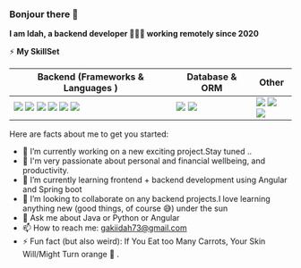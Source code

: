 ### Bonjour there 👋


**I am Idah, a backend developer 👩🏽‍💻 working remotely since 2020**

⚡ **My SkillSet**
<table>
    <thead>
        <tr>
            <th>Backend (Frameworks & Languages )</th>
            <th>Database & ORM</th>
            <th>Other</th>
        </tr>
    </thead>
    <tbody>
        <tr>
            <td>
                <Img src="https://img.shields.io/badge/java-%23ED8B00.svg?style=for-the-badge&logo=java&logoColor=white" />
                <img src="https://img.shields.io/badge/Spring%20Boot-67AA3C?style=for-the-badge&logo=springboot&logoColor=white" />
                <img src="https://img.shields.io/badge/javascript-%23323330.svg?style=for-the-badge&logo=javascript&logoColor=%23F7DF1E" />
                <img src="https://img.shields.io/badge/typescript-%23007ACC.svg?style=for-the-badge&logo=typescript&logoColor=white" />
                <img src="https://img.shields.io/badge/angular-%23DD0031.svg?style=for-the-badge&logo=angular&logoColor=white" />
                <img src="https://img.shields.io/badge/Swagger-85EA2D?style=for-the-badge&logo=Swagger&logoColor=white" />
            </td>
            <td>
                <img src="https://img.shields.io/badge/MySQL-42759C?style=for-the-badge&logo=mysql&logoColor=white" />
                <img src="https://img.shields.io/badge/PostgreSQL-316192?style=for-the-badge&logo=postgresql&logoColor=white" />
            </td>
            <td>
                <img src="https://img.shields.io/badge/Python-F7F7F7?style=for-the-badge&logo=python&logoColor=3776AB" />
                <img src="https://img.shields.io/badge/Linux-F7F7F7?style=for-the-badge&logo=linux&logoColor=black" />
                <img src="https://img.shields.io/badge/Notion-white?style=for-the-badge&logo=notion&logoColor=black" />
            </td>
        </tr>
    </tbody>
</table>

Here are facts about me to get you started:

- 🔭 I’m currently working on a new exciting project.Stay tuned ..
- 🤩 I'm very passionate about personal and financial wellbeing, and productivity.
- 🌱 I’m currently learning frontend + backend development using Angular and Spring boot
- 👯 I’m looking to collaborate on any backend projects.I love learning anything new (good things, of course 😅)  under the sun 
- 💬 Ask me about Java or Python or Angular
- 📫 How to reach me: gakiidah73@gmail.com
- ⚡ Fun fact (but also weird): If You Eat too Many Carrots, Your Skin Will/Might Turn orange 🍊 . 
